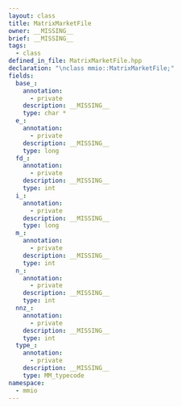 ```yaml
---
layout: class
title: MatrixMarketFile
owner: __MISSING__
brief: __MISSING__
tags:
  - class
defined_in_file: MatrixMarketFile.hpp
declaration: "\nclass mmio::MatrixMarketFile;"
fields:
  base_:
    annotation:
      - private
    description: __MISSING__
    type: char *
  e_:
    annotation:
      - private
    description: __MISSING__
    type: long
  fd_:
    annotation:
      - private
    description: __MISSING__
    type: int
  i_:
    annotation:
      - private
    description: __MISSING__
    type: long
  m_:
    annotation:
      - private
    description: __MISSING__
    type: int
  n_:
    annotation:
      - private
    description: __MISSING__
    type: int
  nnz_:
    annotation:
      - private
    description: __MISSING__
    type: int
  type_:
    annotation:
      - private
    description: __MISSING__
    type: MM_typecode
namespace:
  - mmio
---
```


```{index}  MatrixMarketFile
```

